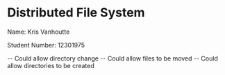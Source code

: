 # Distributed File System

Name: Kris Vanhoutte

Student Number: 12301975


-- Could allow directory change
-- Could allow files to be moved
-- Could allow directories to be created